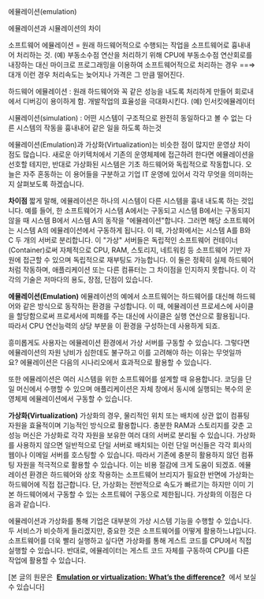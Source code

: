 에뮬레이션(emulation)

에뮬레이션과 시뮬레이션의 차이

소프트웨어 에뮬레이션 = 원래 하드웨어적으로 수행되는 작업을 소프트웨어로 흉내내어 처리하는 것.
(예) 부동소수점 연산을 처리하기 위해 CPU에 부동소수점 연산회로를 내장하는 대신 마이크로 프로그래밍을 이용하여 소프트웨어적으로 처리하는 경우 ==⇒ 대개 이런 경우 처리속도는 늦어지나 가격은 그 만큼 떨어진다. 

하드웨어 에뮬레이션 : 원래 하드웨어와 꼭 같은 성능을 내도록 처리하게 만들어 회로내에서 디버깅이 용이하게 함. 개발작업의 효율성을 극대화시킨다. (예) 인서킷에뮬레이터

시뮬레이션(simulation) : 어떤 시스템이 구조적으로 완전히 동일하다고 볼 수 없는 다른 시스템의 작동을 흉내내어 같은 일을 하도록 하는것

에뮬레이션(Emulation)과 가상화(Virtualization)는 비슷한 점이 많지만 운영상 차이점도 많습니다. 새로운 아키텍처에서 기존의 운영체제에 접근하려 한다면 에뮬레이션을 선호할 테지만, 반대로 가상화된 시스템은 기초 하드웨어와 독립적으로 작동합니다. 오늘은 자주 혼동하는 이 용어들을 구분하고 기업 IT 운영에 있어서 각각 무엇을 의미하는지 살펴보도록 하겠습니다.

**차이점** 
짧게 말해, 에뮬레이션은 하나의 시스템이 다른 시스템을 흉내 내도록 하는 것입니다. 예를 들어, 한 소프트웨어가 시스템 A에서는 구동되고 시스템 B에서는 구동되지 않을 때 시스템 B에서 시스템 A의 동작을 "에뮬레이션"합니다. 그러면 해당 소프트웨어는 시스템 A의 에뮬레이션에서 구동하게 됩니다. 이 때, 가상화에서는 시스템 A를 B와 C 두 개의 서버로 분리합니다. 이 "가상" 서버들은 독립적인 소프트웨어 컨테이너(Container)로써 자체적으로 CPU, RAM, 스토리지, 네트워킹 등 소프트웨어 기반 자원에 접근할 수 있으며 독립적으로 재부팅도 가능합니다. 이 둘은 정확히 실제 하드웨어처럼 작동하며, 애플리케이션 또는 다른 컴퓨터는 그 차이점을 인지하지 못합니다. 이 각각의 기술은 저마다의 용도, 장점, 단점이 있습니다.

**에뮬레이션(Emulation)**
에뮬레이션의 예에서 소프트웨어는 하드웨어를 대신해 하드웨어와 같은 방식으로 동작하는 환경을 구성합니다. 이 때, 에뮬레이션 프로세스에 사이클을 할당함으로써 프로세서에 피해를 주는 대신에 사이클은 실행 연산으로 활용됩니다. 따라서 CPU 연산능력의 상당 부분을 이 환경을 구성하는데 사용하게 되죠.

흥미롭게도 사용자는 에뮬레이션 환경에서 가상 서버를 구동할 수 있습니다. 그렇다면 에뮬레이션의 자원 낭비가 심한데도 불구하고 이를 고려해야 하는 이유는 무엇일까요? 에뮬레이션은 다음의 시나리오에서 효과적으로 활용할 수 있습니다.

또한 에뮬레이션은 여러 시스템을 위한 소프트웨어를 설계할 때 유용합니다. 코딩을 단일 머신에서 수행할 수 있으며 애플리케이션은 자체 창에서 동시에 실행되는 복수의 운영체제 에뮬레이션에서 구동할 수 있습니다.

**가상화(Virtualization)**
가상화의 경우, 물리적인 위치 또는 배치에 상관 없이 컴퓨팅 자원을 효율적이며 기능적인 방식으로 활용합니다. 충분한 RAM과 스토리지를 갖춘 고성능 머신은 가상화로 각각 자원을 보유한 여러 대의 서버로 분리될 수 있습니다. 가상화를 사용하지 않으면 일반적으로 단일 서버로 배치되는 이런 단일 머신들은 각각 회사의 웹이나 이메일 서버를 호스팅할 수 있습니다. 따라서 기존에 충분히 활용하지 않던 컴퓨팅 자원을 적극적으로 활용할 수 있습니다. 이는 비용 절감에 크게 도움이 되겠죠. 에뮬레이션 환경은 하드웨어와 상호 작용하는 소프트웨어 브리지가 필요한 반면에 가상화는 하드웨어에 직접 접근합니다. 단, 가상화는 전반적으로 속도가 빠르기는 하지만 이미 기본 하드웨어에서 구동할 수 있는 소프트웨어 구동으로 제한됩니다. 가상화의 이점은 다음과 같습니다.

에뮬레이션과 가상화를 통해 기업은 대부분의 가상 시스템 기능을 수행할 수 있습니다. 두 서비스가 비슷하게 들리겠지만, 중요한 것은 소프트웨어를 어떻게 활용하느냐입니다. 소프트웨어를 더욱 빨리 실행하고 싶다면 가상화를 통해 게스트 코드를 CPU에서 직접 실행할 수 있습니다. 반대로, 에뮬레이터는 게스트 코드 자체를 구동하여 CPU를 다른 작업에 활용할 수 있습니다.

[본 글의 원문은 
**[Emulation or virtualization: What’s the difference?](http://techpageone.dell.com/technology/emulation-virtualization-whats-difference/#.U0c5gfl_uNx)** 
에서 보실 수 있습니다]